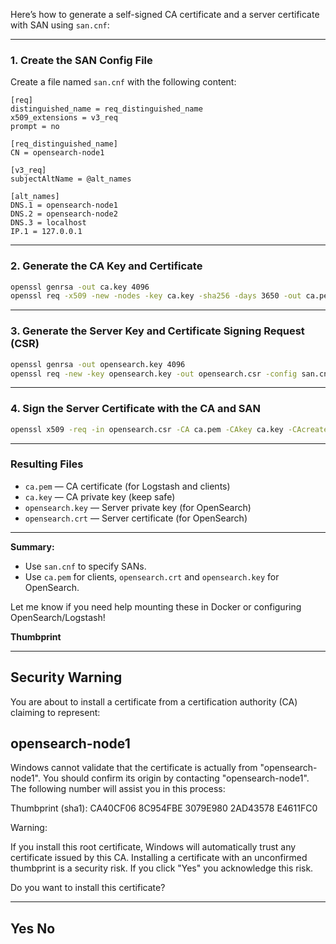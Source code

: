Here’s how to generate a self-signed CA certificate and a server certificate with SAN using `san.cnf`:

---

### 1. **Create the SAN Config File**

Create a file named `san.cnf` with the following content:

```
[req]
distinguished_name = req_distinguished_name
x509_extensions = v3_req
prompt = no

[req_distinguished_name]
CN = opensearch-node1

[v3_req]
subjectAltName = @alt_names

[alt_names]
DNS.1 = opensearch-node1
DNS.2 = opensearch-node2
DNS.3 = localhost
IP.1 = 127.0.0.1
```

---

### 2. **Generate the CA Key and Certificate**

```sh
openssl genrsa -out ca.key 4096
openssl req -x509 -new -nodes -key ca.key -sha256 -days 3650 -out ca.pem -subj "/CN=MyLocalCA"
```

---

### 3. **Generate the Server Key and Certificate Signing Request (CSR)**

```sh
openssl genrsa -out opensearch.key 4096
openssl req -new -key opensearch.key -out opensearch.csr -config san.cnf
```

---

### 4. **Sign the Server Certificate with the CA and SAN**

```sh
openssl x509 -req -in opensearch.csr -CA ca.pem -CAkey ca.key -CAcreateserial -out opensearch.crt -days 3650 -sha256 -extfile san.cnf -extensions v3_req
```

---

### **Resulting Files**
- `ca.pem` — CA certificate (for Logstash and clients)
- `ca.key` — CA private key (keep safe)
- `opensearch.key` — Server private key (for OpenSearch)
- `opensearch.crt` — Server certificate (for OpenSearch)

---

**Summary:**  
- Use `san.cnf` to specify SANs.
- Use `ca.pem` for clients, `opensearch.crt` and `opensearch.key` for OpenSearch.

Let me know if you need help mounting these in Docker or configuring OpenSearch/Logstash!


**Thumbprint**

---------------------------
Security Warning
---------------------------
You are about to install a certificate from a certification authority (CA) claiming to represent:



opensearch-node1
---------------------


Windows cannot validate that the certificate is actually from "opensearch-node1". You should confirm its origin by contacting "opensearch-node1". The following number will assist you in this process:



Thumbprint (sha1): CA40CF06 8C954FBE 3079E980 2AD43578 E4611FC0



Warning:

If you install this root certificate, Windows will automatically trust any certificate issued by this CA. Installing a certificate with an unconfirmed thumbprint is a security risk. If you click "Yes" you acknowledge this risk.



Do you want to install this certificate?


---------------------------
Yes   No   
---------------------------
